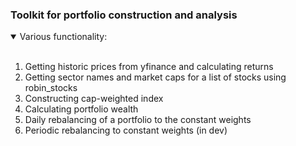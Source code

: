 ### Toolkit for portfolio construction and analysis
<details open>
<summary>Various functionality:</summary>
<br>

1. Getting historic prices from yfinance and calculating returns
2. Getting sector names and market caps for a list of stocks using robin_stocks
3. Constructing cap-weighted index
4. Calculating portfolio wealth
5. Daily rebalancing of a portfolio to the constant weights
6. Periodic rebalancing to constant weights (in dev)

</details>
